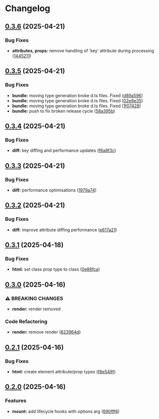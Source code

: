 # Changelog

## [0.3.6](https://github.com/omilli/hellajs/compare/v0.3.5...v0.3.6) (2025-04-21)


### Bug Fixes

* **attributes, props:** remove handling of 'key' attribute during processing ([1445211](https://github.com/omilli/hellajs/commit/144521147c5dfe7efa0f211962ead6d1a6562034))

## [0.3.5](https://github.com/omilli/hellajs/compare/v0.3.4...v0.3.5) (2025-04-21)


### Bug Fixes

* **bundle:** moving type generation broke d.ts files. Fixed ([d89a596](https://github.com/omilli/hellajs/commit/d89a5967f6c076cbac8fd33050b20117d462b6a5))
* **bundle:** moving type generation broke d.ts files. Fixed ([02e8e35](https://github.com/omilli/hellajs/commit/02e8e355c7777a04b2fb70bd65fc32aa1a8b563d))
* **bundle:** moving type generation broke d.ts files. Fixed ([1f07428](https://github.com/omilli/hellajs/commit/1f074282ddc6c303a9b110a3baeeed5a945e0877))
* **bundle:** push to fix broken release cycle ([58a395b](https://github.com/omilli/hellajs/commit/58a395b6a3d06df6698060b9100d4c902c484208))

## [0.3.4](https://github.com/omilli/hellajs/compare/v0.3.3...v0.3.4) (2025-04-21)


### Bug Fixes

* **diff:** key diffing and performance updates ([f6a8f3c](https://github.com/omilli/hellajs/commit/f6a8f3c4cab3377be75c97d6bda4549ce3065992))

## [0.3.3](https://github.com/omilli/hellajs/compare/v0.3.2...v0.3.3) (2025-04-21)


### Bug Fixes

* **diff:** performance optimisations ([1979a74](https://github.com/omilli/hellajs/commit/1979a74cef1cc2b912d531b5586e48d20d4342fb))

## [0.3.2](https://github.com/omilli/hellajs/compare/v0.3.1...v0.3.2) (2025-04-21)


### Bug Fixes

* **diff:** improve attribute diffing performance ([e617a21](https://github.com/omilli/hellajs/commit/e617a218cb4df735e85aca6ccf42a20f1f0b8a3c))

## [0.3.1](https://github.com/omilli/hellajs/compare/0.3.0...v0.3.1) (2025-04-18)


### Bug Fixes

* **html:** set class prop type to class ([0e88fca](https://github.com/omilli/hellajs/commit/0e88fca7cc2ad982e229fa237dc778fcca39ce6f))

## [0.3.0](https://github.com/omilli/hellajs/compare/0.2.1...v0.3.0) (2025-04-16)

### ⚠ BREAKING CHANGES

* **render:** render removed

### Code Refactoring

* **render:** remove render ([623964d](https://github.com/omilli/hellajs/commit/623964de5ac660c179441b38b7c8f7fa062f25e7))


## [0.2.1](https://github.com/omilli/hellajs/compare/0.2.0...v0.2.1) (2025-04-16)


### Bug Fixes

* **html:** create element attribute/prop types ([f8e549f](https://github.com/omilli/hellajs/commit/f8e549f40a1fe5ed797fec8272f36b714e8cab17))

## [0.2.0](https://github.com/omilli/hellajs/compare/v0.1.3...v0.2.0) (2025-04-16)


### Features

* **mount:** add lifecycle hooks with options arg ([690fff6](https://github.com/omilli/hellajs/commit/690fff600141bf8f47a20a891ea8cc2a50670be0))
